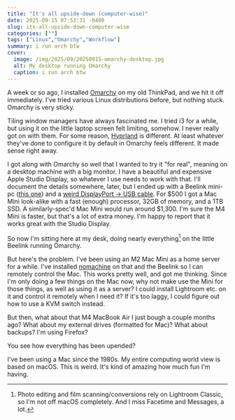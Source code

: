 ```yaml
---
title: "It's all upside-down (computer-wise)"
date: 2025-09-15 07:53:31 -0400
slug: its-all-upside-down-computer-wise
categories: [""]
tags: ["Linux","Omarchy","Workflow"]
summary: i run arch btw
cover: 
  image: /img/2025/09/20250915-omarchy-desktop.jpg
  alt: My desktop running Omarchy
  caption: i run arch btw
---
```


A week or so ago, I installed [Omarchy](https://omarchy.org) on my old ThinkPad, and we hit it off immediately. I've tried various Linux distributions before, but nothing stuck. Omarchy is very sticky.

Tiling window managers have always fascinated me. I tried i3 for a while, but using it on the little laptop screen felt limiting, somehow. I never really got on with them. For some reason, [Hyprland](https://hypr.land/) is different. At least whatever they've done to configure it by default in Omarchy feels different. It made sense right away. 

I got along with Omarchy so well that I wanted to try it "for real", meaning on a desktop machine with a big monitor. I have a beautiful and expensive Apple Studio Display, so whatever I use needs to work with that. I'll document the details somewhere, later, but I ended up with a Beelink mini-pc ([this one](https://www.amazon.com/dp/B0DKNMV258)) and a [weird DisplayPort -> USB cable](https://www.amazon.com/dp/B0BNX7MS6N). For $500 I got a Mac Mini look-alike with a fast (enough) processor, 32GB of memory, and a 1TB SSD. A similarly-spec'd Mac Mini would run around $1,300. I'm sure the M4 Mini is faster, but that's a lot of extra money. I'm happy to report that it works great with the Studio Display.

So now I'm sitting here at my desk, doing nearly everything[^1] on the little Beelink running Omarchy.

But here's the problem. I've been using an M2 Mac Mini as a home server for a while. I've installed [nomachine](https://nomachine.com) on that and the Beelink so I can remotely control the Mac. This works pretty well, and got me thinking. Since I'm only doing a few things on the Mac now, why not make use the Mini for those things, as well as using it as a server? I could install Lightroom etc. on it and control it remotely when I need it? If it's too laggy, I could figure out how to use a KVM switch instead.

But then, what about that M4 MacBook Air I just bough a couple months ago? What about my external drives (formatted for Mac)? What about backups? I'm using Firefox?

You see how everything has been upended?

I've been using a Mac since the 1980s. My entire computing world view is based on macOS. This is weird. It's kind of amazing how much fun I'm having.





[^1]: Photo editing and film scanning/conversions rely on Lightroom Classic, so I'm not off macOS completely. And I miss Facetime and Messages, a lot.
